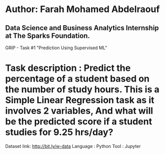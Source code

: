 # Author: Farah Mohamed Abdelraouf
## Data Science and Business Analytics Internship at The Sparks Foundation.

GRIP - Task #1 "Prediction Using Supervised ML"
# Task description : Predict the percentage of a student based on the number of study hours. This is a Simple Linear Regression task as it involves 2 variables, And what will be the predicted score if a student studies for 9.25 hrs/day?
Dataset link: http://bit.ly/w-data
Language : Python
Tool : Jupyter
